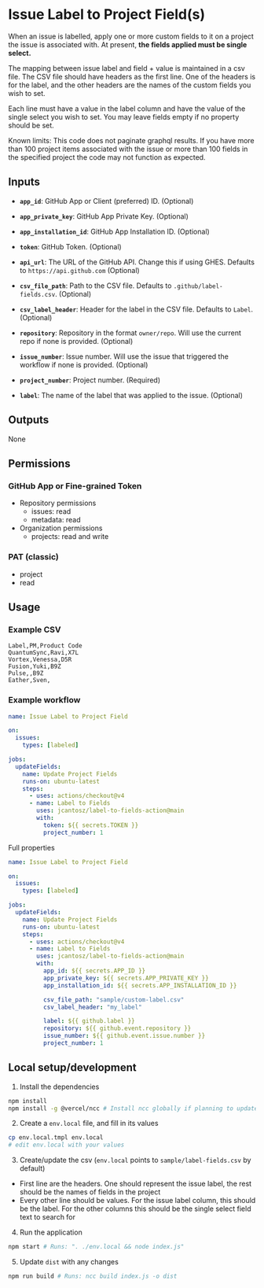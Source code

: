 # Issue Label to Project Field(s)

When an issue is labelled, apply one or more custom fields to it on a project the issue is associated with. At present, **the fields applied must be single select.**

The mapping between issue label and field + value is maintained in a csv file. The CSV file should have headers as the first line.
One of the headers is for the label, and the other headers are the names of the custom fields you wish to set.

Each line must have a value in the label column and have the value of the single select you wish to set. You may leave fields empty if no property should be set.

Known limits: This code does not paginate graphql results. If you have more than 100 project items associated with the issue or more than 100 fields in the specified project the code may not function as expected.

## Inputs

- **`app_id`**: GitHub App or Client (preferred) ID. (Optional)
- **`app_private_key`**: GitHub App Private Key. (Optional)
- **`app_installation_id`**: GitHub App Installation ID. (Optional)
- **`token`**: GitHub Token. (Optional)
- **`api_url`**: The URL of the GitHub API. Change this if using GHES. Defaults to `https://api.github.com` (Optional)

- **`csv_file_path`**: Path to the CSV file. Defaults to `.github/label-fields.csv`. (Optional)
- **`csv_label_header`**: Header for the label in the CSV file. Defaults to `Label`. (Optional)

- **`repository`**: Repository in the format `owner/repo`. Will use the current repo if none is provided. (Optional)
- **`issue_number`**: Issue number. Will use the issue that triggered the workflow if none is provided. (Optional)
- **`project_number`**: Project number. (Required)
- **`label`**: The name of the label that was applied to the issue. (Optional)

## Outputs

None

## Permissions

### GitHub App or Fine-grained Token

- Repository permissions
  - issues: read
  - metadata: read
- Organization permissions
  - projects: read and write

### PAT (classic)

- project
- read

## Usage

### Example CSV

```csv
Label,PM,Product Code
QuantumSync,Ravi,X7L
Vortex,Venessa,D5R
Fusion,Yuki,B9Z
Pulse,,B9Z
Eather,Sven,
```

### Example workflow

```yaml
name: Issue Label to Project Field

on:
  issues:
    types: [labeled]

jobs:
  updateFields:
    name: Update Project Fields
    runs-on: ubuntu-latest
    steps:
      - uses: actions/checkout@v4
      - name: Label to Fields
        uses: jcantosz/label-to-fields-action@main
        with:
          token: ${{ secrets.TOKEN }}
          project_number: 1
```

Full properties

```yaml
name: Issue Label to Project Field

on:
  issues:
    types: [labeled]

jobs:
  updateFields:
    name: Update Project Fields
    runs-on: ubuntu-latest
    steps:
      - uses: actions/checkout@v4
      - name: Label to Fields
        uses: jcantosz/label-to-fields-action@main
        with:
          app_id: ${{ secrets.APP_ID }}
          app_private_key: ${{ secrets.APP_PRIVATE_KEY }}
          app_installation_id: ${{ secrets.APP_INSTALLATION_ID }}

          csv_file_path: "sample/custom-label.csv"
          csv_label_header: "my_label"

          label: ${{ github.label }}
          repository: ${{ github.event.repository }}
          issue_number: ${{ github.event.issue.number }}
          project_number: 1
```

## Local setup/development

1. Install the dependencies

```bash
npm install
npm install -g @vercel/ncc # Install ncc globally if planning to update the action's dist
```

2. Create a `env.local` file, and fill in its values

```bash
cp env.local.tmpl env.local
# edit env.local with your values
```

3. Create/update the csv (`env.local` points to `sample/label-fields.csv` by default)

- First line are the headers. One should represent the issue label, the rest should be the names of fields in the project
- Every other line should be values. For the issue label column, this should be the label. For the other columns this should be the single select field text to search for

4. Run the application

```bash
npm start # Runs: ". ./env.local && node index.js"
```

5. Update `dist` with any changes

```bash
npm run build # Runs: ncc build index.js -o dist
```

